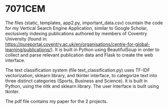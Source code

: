 # 7071CEM
The files (static, templates, app2.py, important_data.csv) countain the code for my Vertical Search Engine Application, similar to Google Scholar, exclusively indexing
publications authored by members of Coventry University (found in: https://pureportal.coventry.ac.uk/en/organisations/centre-for-global-learning/publications/). 
It is built in Python using BeautifulSoup in order to collect and parse relevant publication data and Flask to create the web interface.

The text classification system (file text_classification.py) uses TF-IDF vectorization, sklearn library,
and tkinter interface, to categorize text into three distinct categories (Sports, Business and Science).
It is built in Python, using the nltk and sklearn library. The user interface is built using tkinter.

The pdf file contains my paper for the 2 projects.
